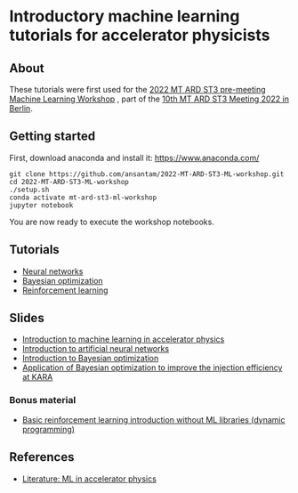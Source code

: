# Introductory machine learning tutorials for accelerator physicists
## About
These tutorials were first used for the [2022 MT ARD ST3 pre-meeting Machine Learning Workshop](https://indico.desy.de/event/35272/)
, part of the [10th MT ARD ST3 Meeting 2022 in Berlin](https://indico.desy.de/event/33584/).

## Getting started
First, download anaconda and install it: https://www.anaconda.com/

```
git clone https://github.com/ansantam/2022-MT-ARD-ST3-ML-workshop.git
cd 2022-MT-ARD-ST3-ML-workshop
./setup.sh
conda activate mt-ard-st3-ml-workshop
jupyter notebook
```

You are now ready to execute the workshop notebooks.

## Tutorials
- [Neural networks](https://nbviewer.org/github/ansantam/2022-MT-ARD-ST3-ML-workshop/blob/main/1-neural_networks.ipynb)
- [Bayesian optimization](https://nbviewer.org/github/ansantam/2022-MT-ARD-ST3-ML-workshop/blob/main/2-bayesian_optimization.ipynb)
- [Reinforcement learning](https://nbviewer.org/github/ansantam/2022-MT-ARD-ST3-ML-workshop/blob/main/3-reinforcement_learning.ipynb)

## Slides
 - [Introduction to machine learning in accelerator physics]()
 - [Introduction to artificial neural networks]()
 - [Introduction to Bayesian optimization]()
 - [Application of Bayesian optimization to improve the injection efficiency at KARA ]()

### Bonus material
- [Basic reinforcement learning introduction without ML libraries (dynamic programming)](https://nbviewer.org/github/ansantam/2022-MT-ARD-ST3-ML-workshop/blob/main/bonus_material/RL_simple_gridworld.ipynb)

## References
- [Literature: ML in accelerator physics](https://github.com/ansantam/2022-MT-ARD-ST3-ML-workshop/blob/main/references/references.pdf)
